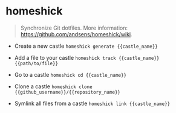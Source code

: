 # homeshick
> Synchronize Git dotfiles.
> More information: <https://github.com/andsens/homeshick/wiki>.

- Create a new castle
`homeshick generate {{castle_name}}`

- Add a file to your castle
`homeshick track {{castle_name}} {{path/to/file}}`

- Go to a castle
`homeshick cd {{castle_name}}`

- Clone a castle
`homeshick clone {{github_username}}/{{repository_name}}`

- Symlink all files from a castle
`homeshick link {{castle_name}}`
